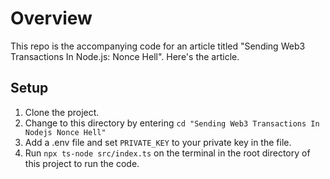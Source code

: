 # Overview

This repo is the accompanying code for an article titled "Sending Web3 Transactions In Node.js: Nonce Hell". Here's the article.

## Setup

1. Clone the project.
2. Change to this directory by entering `cd "Sending Web3 Transactions In Nodejs Nonce Hell"`
3. Add a .env file and set `PRIVATE_KEY` to your private key in the file.
4. Run `npx ts-node src/index.ts` on the terminal in the root directory of this project to run the code.
